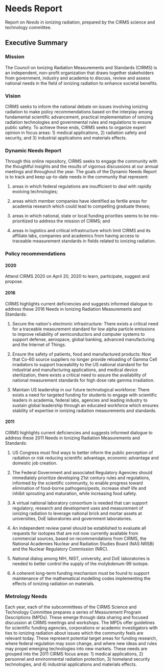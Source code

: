 # Needs Report

Report on _Needs_ in ionizing radiation, prepared by the CIRMS science and technology committee.

## Executive Summary

### Mission

The Council on Ionizing Radiation Measurements and Standards (CIRMS) is an independent, non-profit organization that draws together stakeholders from government, industry and academia to discuss, review and assess national needs in the field of ionizing radiation to enhance societal benefits.

### Vision

CIRMS seeks to inform the national debate on issues involving ionizing radiation to make policy recommendations based on the interplay among fundamental scientific advancement, practical implementation of ionizing radiation technologies and governmental rules and regulations to ensure public safety. To achieve these ends, CIRMS seeks to organize expert opinion in focus areas: 1) medical applications, 2) radiation safety and security, and 3) industrial applications and materials effects.

### Dynamic Needs Report

Through this online repository, CIRMS seeks to engage the community with the thoughtful insights and the results of vigorous discussions at our annual meetings and throughout the year. The goals of the Dynamic Needs Report is to track and keep up-to-date needs in the community that represent:

1. areas in which federal regulations are insufficient to deal with rapidly evolving technologies;

2. areas which member companies have identified as fertile areas for academia research which could lead to compelling graduate theses;

3. areas in which national, state or local funding priorities seems to be mis-prioritized to address the mission of CIRMS; and

4. areas in logistics and critical infrastructure which limit CIRMS and its affiliate labs, companies and academics from having access to traceable measurement standards in fields related to ionizing radiation.

### Policy recommendations

#### 2020

Attend CIRMS 2020 on April 20, 2020 to learn, participate, suggest and propose.


#### 2016

CIRMS highlights current deficiencies and suggests informed dialogue to address these 2016 Needs in Ionizing Radiation Measurements and Standards:

1. Secure the nation's electronic infrastructure: There exists a critical need for a traceable measurement standard for low alpha particle emissions to improve reliability of semiconductors and computer systems to support defense, aerospace, global banking, advanced manufacturing and the Internet of Things.

2. Ensure the safety of patients, food and manufactured products: Now that Co-60 source suppliers no longer provide reloading of Gamma Cell irradiators to support traceability to the US national standard for for industrial and manufacturing applications, and medical device sterilization, there exists a critical need to assure the availability of national measurement standards for high dose rate gamma irradiation.

3. Maintain US leadership in our future technological workforce: There exists a need for targeted funding for students to engage with scientific leaders in academia, federal labs, agencies and leading industry to sustain global leadership through an educated workforce which ensures stability of expertise in ionizing radiation measurements and standards.

#### 2011

CIRMS highlights current deficiencies and suggests informed dialogue to address these 2011 Needs in Ionizing Radiation Measurements and Standards:

1. US Congress must find ways to better inform the public perception of radiation or risk reducing scientific advantage, economic advantage and domestic job creation.

2. The Federal Government and associated Regulatory Agencies should immediately prioritize developing 21st century rules and regulations, informed by the scientific community, to enable progress toward elimination of food-borne pathogens/pests, increase shelf life and inhibit sprouting and maturation, while increasing food safety.

3. A virtual national laboratory consortium is needed that can support regulatory, research and development uses and measurement of ionizing radiation to leverage national brick and mortar assets at universities, DoE laboratories and government laboratories.

4. An independent review panel should be established to evaluate all requests for isotopes that are not now currently available from commercial sources, based on recommendations from CIRMS, the National Academies Nuclear and Radiation Studies Board (NAS NRSB) and the Nuclear Regulatory Commission (NRC).

5. National dialog among NIH, NIST, university, and DoE laboratories is needed to better control the supply of the molybdenum-99 isotope.

6. A coherent long-term funding mechanism must be found to support maintenance of the mathematical modelling codes implementing the effects of ionizing radiation on materials.

### Metrology Needs

Each year, each of the subcommittees of the CIRMS Science and Technology Committee prepares a series of Measurement Program Descriptions (MPDs). These emerge through data sharing and focused discussion at CIRMS meetings and workshops. The MPDs offer guidelines for scientific funding agencies, corporations or academic investigators with ties to ionizing radiation about issues which the community feels are relevant today. These represent potential target areas for funding research, where federal regulation may soon change, and where new ideas and rules may propel emerging technologies into new markets. These needs are grouped into the 2011 CIRMS focus areas: 1) medical applications, 2) personnel and environmental radiation protection, 3) homeland security technologies, and 4) industrial applications and materials effects.
